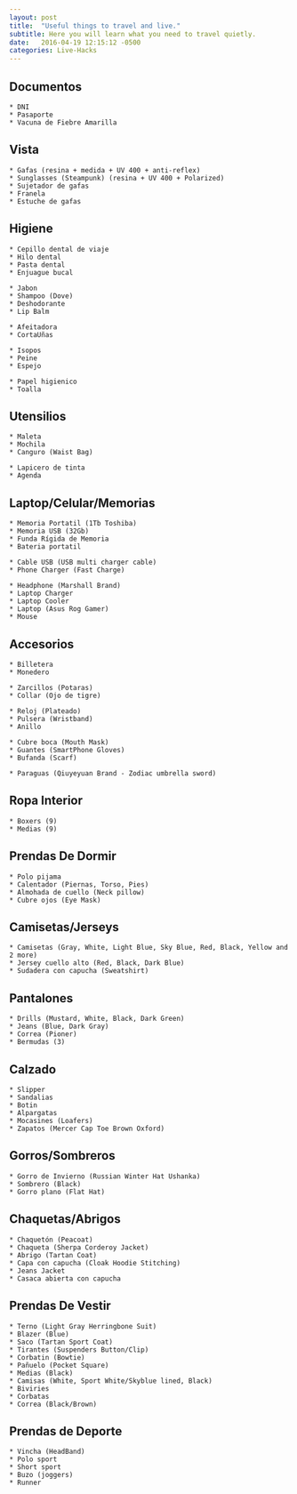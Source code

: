 ```yaml
---
layout: post
title:  "Useful things to travel and live."
subtitle: Here you will learn what you need to travel quietly.
date:   2016-04-19 12:15:12 -0500
categories: Live-Hacks
---
```


## Documentos

    * DNI  
    * Pasaporte  
    * Vacuna de Fiebre Amarilla  

## Vista

    * Gafas (resina + medida + UV 400 + anti-reflex)  
    * Sunglasses (Steampunk) (resina + UV 400 + Polarized)  
    * Sujetador de gafas  
    * Franela  
    * Estuche de gafas  

## Higiene

    * Cepillo dental de viaje  
    * Hilo dental  
    * Pasta dental  
    * Enjuague bucal  

    * Jabon  
    * Shampoo (Dove)  
    * Deshodorante  
    * Lip Balm  

    * Afeitadora  
    * CortaUñas  

    * Isopos  
    * Peine  
    * Espejo  

    * Papel higienico  
    * Toalla  

## Utensilios

    * Maleta  
    * Mochila  
    * Canguro (Waist Bag)  

    * Lapicero de tinta  
    * Agenda  

## Laptop/Celular/Memorias

    * Memoria Portatil (1Tb Toshiba)  
    * Memoria USB (32Gb)  
    * Funda Rígida de Memoria  
    * Bateria portatil  
    
    * Cable USB (USB multi charger cable)  
    * Phone Charger (Fast Charge)  

    * Headphone (Marshall Brand)  
    * Laptop Charger  
    * Laptop Cooler  
    * Laptop (Asus Rog Gamer)  
    * Mouse  

## Accesorios

    * Billetera  
    * Monedero  

    * Zarcillos (Potaras)  
    * Collar (Ojo de tigre)  

    * Reloj (Plateado)  
    * Pulsera (Wristband)  
    * Anillo  

    * Cubre boca (Mouth Mask)  
    * Guantes (SmartPhone Gloves)  
    * Bufanda (Scarf)  

    * Paraguas (Qiuyeyuan Brand - Zodiac umbrella sword)  

## Ropa Interior

    * Boxers (9)  
    * Medias (9)  

## Prendas De Dormir

    * Polo pijama  
    * Calentador (Piernas, Torso, Pies)  
    * Almohada de cuello (Neck pillow)  
    * Cubre ojos (Eye Mask)  

## Camisetas/Jerseys

    * Camisetas (Gray, White, Light Blue, Sky Blue, Red, Black, Yellow and 2 more)  
    * Jersey cuello alto (Red, Black, Dark Blue)  
    * Sudadera con capucha (Sweatshirt)  

## Pantalones

    * Drills (Mustard, White, Black, Dark Green)  
    * Jeans (Blue, Dark Gray)  
    * Correa (Pioner)  
    * Bermudas (3)  

## Calzado

    * Slipper  
    * Sandalias  
    * Botin  
    * Alpargatas  
    * Mocasines (Loafers)  
    * Zapatos (Mercer Cap Toe Brown Oxford)  

## Gorros/Sombreros

    * Gorro de Invierno (Russian Winter Hat Ushanka)  
    * Sombrero (Black)  
    * Gorro plano (Flat Hat)  

## Chaquetas/Abrigos

    * Chaquetón (Peacoat)  
    * Chaqueta (Sherpa Corderoy Jacket)  
    * Abrigo (Tartan Coat)  
    * Capa con capucha (Cloak Hoodie Stitching)  
    * Jeans Jacket  
    * Casaca abierta con capucha  

## Prendas De Vestir

    * Terno (Light Gray Herringbone Suit)  
    * Blazer (Blue)  
    * Saco (Tartan Sport Coat)  
    * Tirantes (Suspenders Button/Clip)  
    * Corbatin (Bowtie)  
    * Pañuelo (Pocket Square)  
    * Medias (Black) 
    * Camisas (White, Sport White/Skyblue lined, Black)  
    * Biviries  
    * Corbatas  
    * Correa (Black/Brown)  

## Prendas de Deporte

    * Vincha (HeadBand)  
    * Polo sport  
    * Short sport  
    * Buzo (joggers)  
    * Runner  
